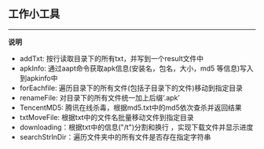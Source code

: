 ## 工作小工具 

---
**说明**
- addTxt: 按行读取目录下的所有txt，并写到一个result文件中
- apkInfo: 通过aapt命令获取apk信息(安装名，包名，大小，md5 等信息)写入到apkinfo中
- forEachfile: 遍历目录下的所有文件(包括子目录下的文件)移动到指定目录
- renameFile: 对目录下的所有文件统一加上后缀‘.apk’
- TencentMD5: 腾讯在线杀毒，根据md5.txt中的md5依次查杀并返回结果
- txtMoveFile: 根据txt中的文件名批量移动文件到指定目录
- downloading：根据txt中的信息("/t")分割和换行 ，实现下载文件并显示进度
- searchStrInDir：遍历文件夹中的所有文件是否存在指定字符串

